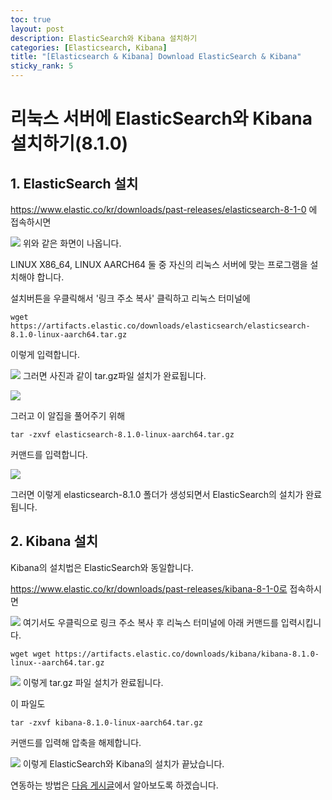 ```yaml
---
toc: true
layout: post
description: ElasticSearch와 Kibana 설치하기
categories: [Elasticsearch, Kibana]
title: "[Elasticsearch & Kibana] Download ElasticSearch & Kibana"
sticky_rank: 5
---
```


# 리눅스 서버에 ElasticSearch와 Kibana 설치하기(8.1.0)

## 1. ElasticSearch 설치

https://www.elastic.co/kr/downloads/past-releases/elasticsearch-8-1-0 에 접속하시면

![]({{site.baseurl}}/images/2022-05-11-install-elasticsearch-kibana/install1.PNG)
위와 같은 화면이 나옵니다.

LINUX X86_64, LINUX AARCH64
둘 중 자신의 리눅스 서버에 맞는 프로그램을 설치해야 합니다.

설치버튼을 우클릭해서
'링크 주소 복사' 클릭하고 리눅스 터미널에

```shell
wget https://artifacts.elastic.co/downloads/elasticsearch/elasticsearch-8.1.0-linux-aarch64.tar.gz
```

이렇게 입력합니다.

![]({{site.baseurl}}/images/2022-05-11-install-elasticsearch-kibana/install2.PNG)
그러면 사진과 같이 tar.gz파일 설치가 완료됩니다.

![]({{site.baseurl}}/images/2022-05-11-install-elasticsearch-kibana/install3.PNG)

그러고 이 알집을 풀어주기 위해

```shell
tar -zxvf elasticsearch-8.1.0-linux-aarch64.tar.gz
```

커맨드를 입력합니다.

![]({{site.baseurl}}/images/2022-05-11-install-elasticsearch-kibana/install4.PNG)

그러면 이렇게 elasticsearch-8.1.0 폴더가 생성되면서 ElasticSearch의 설치가 완료됩니다.

## 2. Kibana 설치

Kibana의 설치법은 ElasticSearch와 동일합니다.

https://www.elastic.co/kr/downloads/past-releases/kibana-8-1-0로 접속하시면

![]({{site.baseurl}}/images/2022-05-11-install-elasticsearch-kibana/install5.PNG)
여기서도 우클릭으로 링크 주소 복사 후 리눅스 터미널에 아래 커맨드를 입력시킵니다.

```shell
wget wget https://artifacts.elastic.co/downloads/kibana/kibana-8.1.0-linux--aarch64.tar.gz
```

![]({{site.baseurl}}/images/2022-05-11-install-elasticsearch-kibana/install6.PNG)
이렇게 tar.gz 파일 설치가 완료됩니다.

이 파일도

```shelll
tar -zxvf kibana-8.1.0-linux-aarch64.tar.gz
```

커맨드를 입력해 압축을 해제합니다.

![]({{site.baseurl}}/images/2022-05-11-install-elasticsearch-kibana/install7.PNG)
이렇게 ElasticSearch와 Kibana의 설치가 끝났습니다.

연동하는 방법은 [다음 게시글](https://knu-cd2.github.io/blog/elasticsearch/kibana/2022/05/11/intergrating-elasticsearch-and-kibana.html)에서 알아보도록 하겠습니다.
